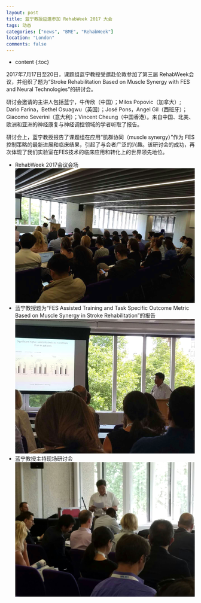 ```yaml
---
layout: post
title: 蓝宁教授应邀参加 RehabWeek 2017 大会
tags: 动态
categories: ["news", "BME", "RehabWeek"]
location: "London"
comments: false
---
```

* content
{:toc}

2017年7月17日至20日，课题组蓝宁教授受邀赴伦敦参加了第三届 RehabWeek会议，并组织了题为“Stroke Rehabilitation Based on Muscle Synergy with FES and Neural Technologies”的研讨会。

研讨会邀请的主讲人包括蓝宁，牛传欣（中国）；Milos Popovic（加拿大）; Dario Farina，Bethel Osuagwu（英国）；José Pons，Angel Gil（西班牙）；Giacomo Severini（意大利）；Vincent Cheung（中国香港）。来自中国、北美、欧洲和亚洲的神经康复与神经调控领域的学者听取了报告。

研讨会上，蓝宁教授报告了课题组在应用“肌群协同（muscle synergy）”作为 FES 控制策略的最新进展和临床结果，引起了与会者广泛的兴趣。该研讨会的成功，再次体现了我们实验室在FES技术的临床应用和转化上的世界领先地位。

* RehabWeek 2017会议会场
![](/images/rehabweek_2017_overall.png)
* 蓝宁教授题为“FES Assisted Training and Task Specific Outcome Metric Based on Muscle Synergy in Stroke Rehabilitation”的报告 
![](/images/rehabweek_2017_lan_talk1.png)
* 蓝宁教授主持现场研讨会
![](/images/rehabweek_2017_lan_talk2.png)



